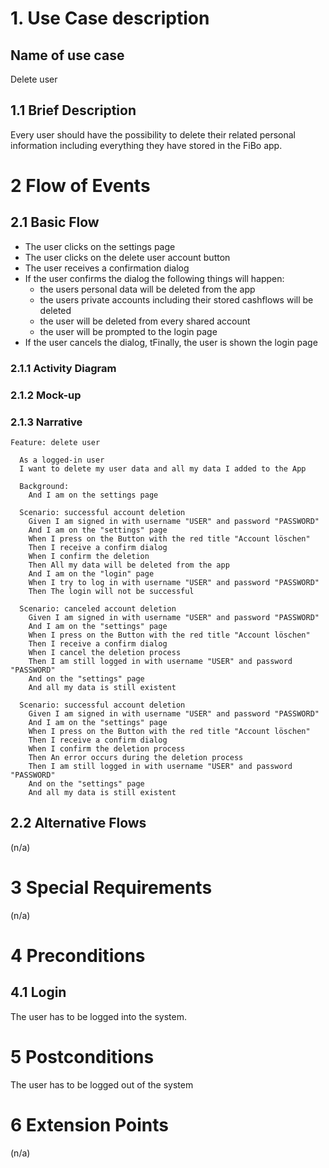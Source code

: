# 1. Use Case description

## Name of use case

Delete user

## 1.1 Brief Description

Every user should have the possibility to delete their related personal information including everything they have
stored in the FiBo app.

# 2 Flow of Events

## 2.1 Basic Flow

- The user clicks on the settings page
- The user clicks on the delete user account button
- The user receives a confirmation dialog
- If the user confirms the dialog the following things will happen:
  - the users personal data will be deleted from the app
  - the users private accounts including their stored cashflows will be deleted
  - the user will be deleted from every shared account
  - the user will be prompted to the login page
- If the user cancels the dialog, tFinally, the user is shown the login page

### 2.1.1 Activity Diagram

[//]: # (![Change_added_data_Activity_Diagram]&#40;logging_out.drawio.svg&#41;)

### 2.1.2 Mock-up

[//]: # (![settings_page]&#40;../UC_7_logging_out/settings_page.png&#41;)

[//]: # (![settings_page_confirm_dialog]&#40;../UC_7_logging_out/settings_page_confirm_dialog.png&#41;)

### 2.1.3 Narrative

```gherkin
Feature: delete user

  As a logged-in user
  I want to delete my user data and all my data I added to the App

  Background:
    And I am on the settings page

  Scenario: successful account deletion
    Given I am signed in with username "USER" and password "PASSWORD"
    And I am on the "settings" page
    When I press on the Button with the red title "Account löschen"
    Then I receive a confirm dialog
    When I confirm the deletion
    Then All my data will be deleted from the app
    And I am on the "login" page
    When I try to log in with username "USER" and password "PASSWORD"
    Then The login will not be successful

  Scenario: canceled account deletion
    Given I am signed in with username "USER" and password "PASSWORD"
    And I am on the "settings" page
    When I press on the Button with the red title "Account löschen"
    Then I receive a confirm dialog
    When I cancel the deletion process
    Then I am still logged in with username "USER" and password "PASSWORD"
    And on the "settings" page
    And all my data is still existent

  Scenario: successful account deletion
    Given I am signed in with username "USER" and password "PASSWORD"
    And I am on the "settings" page
    When I press on the Button with the red title "Account löschen"
    Then I receive a confirm dialog
    When I confirm the deletion process
    Then An error occurs during the deletion process
    Then I am still logged in with username "USER" and password "PASSWORD"
    And on the "settings" page
    And all my data is still existent

```

## 2.2 Alternative Flows

(n/a)

# 3 Special Requirements

(n/a)

# 4 Preconditions

## 4.1 Login

The user has to be logged into the system.

# 5 Postconditions

The user has to be logged out of the system

# 6 Extension Points

(n/a)


